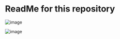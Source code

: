 <h1> ReadMe for this repository </h1>

![image](https://user-images.githubusercontent.com/100077254/230978129-f29aba08-ff92-44c7-87ac-184ab17cade2.png)

![image](https://user-images.githubusercontent.com/100077254/230978181-d81e9a3a-bd5e-44e1-ad32-e57bd933359e.png)
